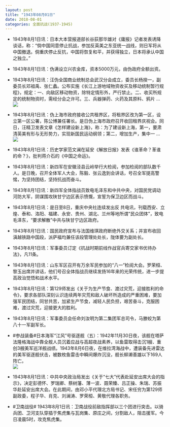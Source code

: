 ```yaml
---
layout: post
title: "1943年08月01日"
date: 2018-08-01
categories: 全面抗战(1937-1945)
---
```


<meta name="referrer" content="no-referrer" />

- 1943年8月1日讯：日本大本营报道部长谷荻那华雄对《庸报》记者发表诱降谈话，称：“倘中国同意停止抗战，参加反英美之东亚统一战线，则日军将从中国撤退。倘重庆停止反抗，中国将恢复和平，并获得独立，日本将承认中国之独立。” 

- 1943年8月1日讯：伪满设立兴农金库，资本5000万元，由伪政府全额出资。 

- 1943年8月1日讯：汪伪全国商业统制总会武汉分会成立，委员长杨揆一，副委员长邓祖禹、张仁蠡。公布实施《长江上游地域物资收买及移动统制暂行规程》，规定：一、向敌区移动物资，除特定情形外，严行禁止。二、收买所规定的统制物资时，需经分会之许可。三、兵器弹药、火药及其原料、鸦片 ... <br/><img src="https://wx1.sinaimg.cn/large/aca367d8ly1ftui19rwvxj20c809z0ss.jpg" />

- 1943年8月1日讯：伪上海市政府接收公共租界区，将租界区改为第一区，设立第一区公署，陈公博兼任署长。是日伪上海市政府召开收回租界庆祝会。同日，汪精卫发表文章《怎样建设新上海》，称：为了建设新上海，第一，要肃清英美有形与无形势力，实现新国民运动纲领；第二，增加生产，集中一 ... <br/><img src="https://wx4.sinaimg.cn/large/aca367d8ly1ftugass76lj20c8090q2y.jpg" />

- 1943年8月1日讯：历史学家范文澜在延安《解放日报》发表《谁革命？革谁的命？》，批判蒋介石的《中国之命运》。 

- 1943年8月1日讯：新四军在安徽泾县云岭举行大检阅，参加检阅的部队数千人。是日晚，召开全体军人大会，陈毅、张云逸到会讲话，号召全军提高警惕，为坚持团结，坚持抗战而奋斗。 

- 1943年8月1日讯：新四军全体指战员致电毛泽东和中共中央，对国民党调动河防大军，阴谋围攻陕甘宁边区表示愤慨，宣誓为保卫边区而战斗。 

- 1943年8月1日讯：是日至8日，重庆中央社连续发出反 共电讯，刊载西安、立煌、泰和、洛阳、福建、永安、贵州、湖北、兰州等地所谓“民众团体”，致电毛泽东，“要求解散”中共与陕甘宁边区政府。 

- 1943年8月1日讯：国民政府宣布与法国维琪政府断绝外交关系；并宣布收回滇越铁路中国段，派萨福均兼任该段管理处处长，陇体要为副处长。 

- 1943年8月1日讯：军事委员订定《抗战时期前线作战官兵寄交家书优待办法》，凡11条。 

- 1943年8月1日讯：山东军区召开有万余军民参加的“八一”检阅大会。罗荣桓、黎玉出席并讲话，他们号召全体指战员继续发扬16年来的光荣传统，进一步提高政治觉悟和战术水平。 

- 1943年8月1日讯：第129师发出《关于为生产节食、渡过灾荒，迎接胜利的命令》，要求各部队深刻认识连续两年灾荒和敌人破坏所造成的严重困难，要加强军民团结，同甘共苦，加紧生产节食，减轻人民负担，艰苦奋斗，克服困难，渡过灾荒，迎接更大的胜利。 

- 1943年8月1日讯：军事委员会任命刘汝明为第二集团军总司令，马滕蛟为第八十一军副军长。 

- #参战装备#日本海军“江风”号驱逐舰（五）：1942年11月30日夜，该舰在塔萨法隆格海战中靠全舰人员沉着应战与高超夜战素养，以鱼雷取得击沉1艘、重创3艘美军巡洋舰战绩。1943年8月6日夜，在维拉湾海战中，遭装备先进雷达的美军驱逐舰伏击，被数枚鱼雷击中瞬间爆炸沉没，舰长柳濑善雄以下169人阵亡。 <br/><img src="https://wx3.sinaimg.cn/large/aca367d8ly1fttyyqb9o9j20dz0cpadj.jpg" />

- 1943年8月1日讯：中共中央政治局发出《关于“七大”代表赴延安出席大会的指示》，决定彭德怀、罗瑞卿、蔡树藩、薄一波、聂荣臻、吕正操、朱瑞、苏振华赴延安出席大会。在此期间，由邓小平代理北方局书记、宋任穷为第129师副政委，程子华、肖克、刘澜涛、罗荣桓、黄敬代理各职务。 

- #卫南战役# 1943年8月1日讯：卫南战役前敌指挥部以三个团进行突击。以骑兵团、卫河支队穿插于焦虎集与瓦岗集、原庄之间，分割敌人，阻击援军。今日凌晨5时，攻克焦虎集。 

